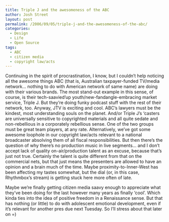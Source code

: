 ```yaml
---
title: Triple J and the awesomeness of the ABC
author: Josh Street
layout: post
permalink: /2006/09/05/triple-j-and-the-awesomeness-of-the-abc/
categories:
  - Design
  - Life
  - Open Source
tags:
  - ABC
  - citizen media
  - copyright law/acts
---
```

Continuing in the spirit of procrastination, I know, but I couldn&#8217;t help noticing all the awesome things ABC (that is, Australian taxpayer-funded TV/media network&#8230; nothing to do with American network of same name) are doing with their various brands. The most stand-out example in this sense, of course, is their tech-saavied&#8217;up youth/new-fandangle-embracing market service, Triple J. But they&#8217;re doing funky podcast stuff with the rest of their network, too. Anyway, JTV is exciting and cool. ABC&#8217;s lawyers must be the kindest, most understanding souls on the planet. And/or Triple J&#8217;s &#8216;casters are universally sensitive to copyrighted materials and all quite sedate and non-rebellious in a corporately rebellious sense. One of the two groups must be great team players, at any rate. Alternatively, we&#8217;ve got some awesome loophole in our copyright law/acts relevant to a national broadcaster absolving them of all fiscal responsibilities. But then there&#8217;s the question of why there&#8217;s no production music in live segments&#8230; and I don&#8217;t accept lack of quality on-air/production talent as an excuse, because that&#8217;s just not true. Certainly the talent is quite different from that on the commercial nets, but that just means the presenters are allowed to have an opinion and a brain much of the time. Maybe proximity-to-Inner-West has been affecting my tastes somewhat, but the dial (or, in this case, Rhythmbox&#8217;s stream) is getting stuck here more often of late.

Maybe we&#8217;re finally getting citizen media saavy enough to appreciate what they&#8217;ve been doing for the last however many years as finally &#8216;cool&#8217;. Which kinda ties into the idea of positive freedom in a Renaissance sense. But that has nothing (or little) to do with adolescent emotional development, even if it&#8217;s relevant for another pres due next Tuesday. So I&#8217;ll stress about that later on =)